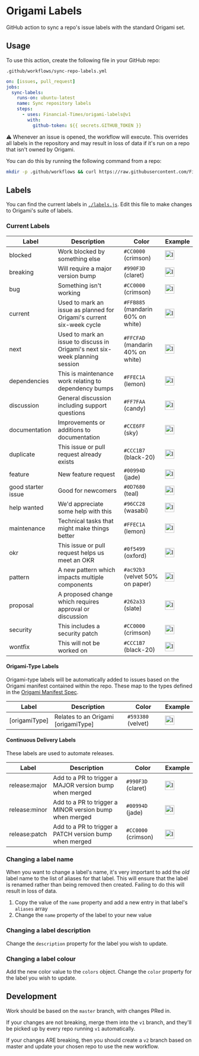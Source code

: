 
# Origami Labels

GitHub action to sync a repo's issue labels with the standard Origami set.


## Usage

To use this action, create the following file in your GitHub repo:

```
.github/workflows/sync-repo-labels.yml
```

```yml
on: [issues, pull_request]
jobs:
  sync-labels:
    runs-on: ubuntu-latest
    name: Sync repository labels
    steps:
      - uses: Financial-Times/origami-labels@v1
        with:
          github-token: ${{ secrets.GITHUB_TOKEN }}
```

:warning: Whenever an issue is opened, the workflow will execute. This overrides all labels in the repository and may result in loss of data if it's run on a repo that isn't owned by Origami.

You can do this by running the following command from a repo:

```bash
mkdir -p .github/workflows && curl https://raw.githubusercontent.com/Financial-Times/origami-labels/v1/example.yml --output .github/workflows/sync-repo-labels.yml
```


## Labels

You can find the current labels in [`./labels.js`](labels.js). Edit this file to make changes to Origami's suite of labels.

### Current Labels

Label|Description|Color|Example
-----|-----|-----|-----
blocked|Work blocked by something else|`#CC0000` (crimson)|<img height="25px" alt="label-blocked" src="https://user-images.githubusercontent.com/138944/76612724-c8c00480-6514-11ea-9dee-5e2344d31864.png">
breaking|Will require a major version bump|`#990F3D` (claret)|<img height="25px" alt="label-breaking" src="https://user-images.githubusercontent.com/138944/76612740-d7a6b700-6514-11ea-9cb2-ecccfa30dc6b.png">
bug|Something isn't working|`#CC0000` (crimson)|<img height="25px" alt="label-bug" src="https://user-images.githubusercontent.com/138944/76612741-d7a6b700-6514-11ea-885a-567d110b9e84.png">
current|Used to mark an issue as planned for Origami's current six-week cycle|`#FFB885` (mandarin 60% on white)|<img height="25px" alt="label-current" src="https://user-images.githubusercontent.com/138944/78148389-b9095100-742c-11ea-9ae7-32571eb0a01b.png">
next|Used to mark an issue to discuss in Origami's next six-week planning session|`#FFCFAD` (mandarin 40% on white)|<img height="25px" alt="label-next" src="https://user-images.githubusercontent.com/10405691/79581736-c5dfa300-80c2-11ea-8c52-1e4148b3adcb.png">
dependencies|This is maintenance work relating to dependency bumps|`#FFEC1A` (lemon)|<img height="25px" alt="label-dependencies" src="https://user-images.githubusercontent.com/138944/76756794-4fc3e580-677e-11ea-9364-c16c3231e3e4.png">
discussion|General discussion including support questions|`#FF7FAA` (candy)|<img height="25px" alt="label-discussion" src="https://user-images.githubusercontent.com/138944/76612742-d83f4d80-6514-11ea-9a2e-1d4b3b3eec8d.png">
documentation|Improvements or additions to documentation|`#CCE6FF` (sky)|<img height="25px" alt="label-documentation" src="https://user-images.githubusercontent.com/138944/76612743-d83f4d80-6514-11ea-8d29-cb9ef62751cf.png">
duplicate|This issue or pull request already exists|`#CCC1B7` (black-20)|<img height="25px" alt="label-duplicate" src="https://user-images.githubusercontent.com/138944/76612745-d8d7e400-6514-11ea-83fa-66ce584708bf.png">
feature|New feature request|`#00994D` (jade)|<img height="25px" alt="label-feature" src="https://user-images.githubusercontent.com/138944/76612746-d8d7e400-6514-11ea-910c-bc0a795ab7ae.png">
good starter issue|Good for newcomers|`#0D7680` (teal)|<img height="25px" alt="label-good-starter-issue" src="https://user-images.githubusercontent.com/138944/76612748-d9707a80-6514-11ea-8a98-5caafa1f6fc2.png">
help wanted|We'd appreciate some help with this|`#96CC28` (wasabi)|<img height="25px" alt="label-help-wanted" src="https://user-images.githubusercontent.com/138944/76747988-ef2eab80-6771-11ea-90f0-71ad15530cc9.png">
maintenance|Technical tasks that might make things better|`#FFEC1A` (lemon)|<img height="25px" alt="label-maintenance" src="https://user-images.githubusercontent.com/138944/76612752-d9707a80-6514-11ea-9af3-d747bc12696d.png">
okr|This issue or pull request helps us meet an OKR|`#0f5499` (oxford)|<img height="25px" alt="label-okr" src="https://user-images.githubusercontent.com/138944/78137047-89eae380-741c-11ea-9443-ff05e14223b4.png">
pattern|A new pattern which impacts multiple components|`#ac92b3` (velvet 50% on paper)|<img height="25px" alt="label-proposal" src="https://user-images.githubusercontent.com/10405691/79582009-1951f100-80c3-11ea-9b35-642e4abbbbe9.png">
proposal|A proposed change which requires approval or discussion|`#262a33` (slate)|<img height="25px" alt="label-proposal" src="https://user-images.githubusercontent.com/138944/76612754-da091100-6514-11ea-96b9-2602d529ea4f.png">
security|This includes a security patch|`#CC0000` (crimson)|<img height="25px" alt="label-security" src="https://user-images.githubusercontent.com/138944/76756796-50f51280-677e-11ea-9cc9-e790ecf8f22a.png">
wontfix|This will not be worked on|`#CCC1B7` (black-20)|<img height="25px" alt="label-wontfix" src="https://user-images.githubusercontent.com/138944/76612756-daa1a780-6514-11ea-8091-0509d9e94cac.png">

#### Origami-Type Labels

Origami-type labels will be automatically added to issues based on the Origami manifest contained within the repo. These map to the types defined in the [Origami Manifest Spec](https://origami.ft.com/spec/v1/manifest/#origamitype).

Label|Description|Color|Example
-----|-----|-----|-----
[origamiType]|Relates to an Origami [origamiType]|`#593380` (velvet)|<img height="25px" alt="label-service" src="https://user-images.githubusercontent.com/138944/76617875-19d4f600-651f-11ea-84bb-111122ce9203.png">

#### Continuous Delivery Labels

These labels are used to automate releases.

Label|Description|Color|Example
-----|-----|-----|-----
release:major|Add to a PR to trigger a MAJOR version bump when merged|`#990F3D` (claret)|<img height="25px" alt="label-major" src="https://user-images.githubusercontent.com/138944/76637877-6af6e100-6543-11ea-9344-27c71860030b.png">
release:minor|Add to a PR to trigger a MINOR version bump when merged|`#00994D` (jade)|<img height="25px" alt="label-minor" src="https://user-images.githubusercontent.com/138944/76637881-6c280e00-6543-11ea-811f-3cca4bc63cf9.png">
release:patch|Add to a PR to trigger a PATCH version bump when merged|`#CC0000` (crimson)|<img height="25px" alt="label-patch" src="https://user-images.githubusercontent.com/138944/76637883-6cc0a480-6543-11ea-8fea-11012d88a2b7.png">

### Changing a label name

When you want to change a label's name, it's very important to add the _old_ label name to the list of aliases for that label. This will ensure that the label is renamed rather than being removed then created. Failing to do this will result in loss of data.

  1. Copy the value of the `name` property and add a new entry in that label's `aliases` array
  2. Change the `name` property of the label to your new value

### Changing a label description

Change the `description` property for the label you wish to update.

### Changing a label colour

Add the new color value to the `colors` object. Change the `color` property for the label you wish to update.


## Development

Work should be based on the `master` branch, with changes PRed in.

If your changes are not breaking, merge them into the `v1` branch, and they'll be picked up by every repo running `v1` automatically.

If your changes ARE breaking, then you should create a `v2` branch based on master and update your chosen repo to use the new workflow.

